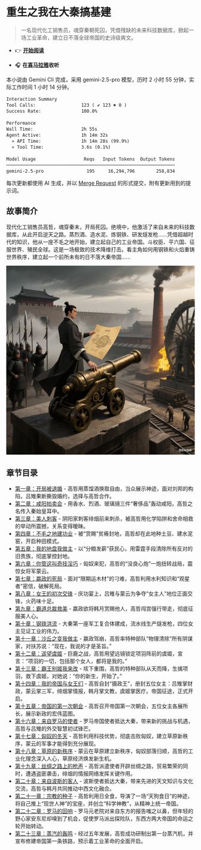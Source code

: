 # 重生之我在大秦搞基建

> 一名现代化工销售员，魂穿秦朝死囚，凭借残缺的未来科技数据库，掀起一场工业革命，建立日不落全球帝国的史诗级爽文。

- 👉 **[开始阅读](./content/01-开局被退婚.md)**

- 🎧 **在[喜马拉雅](https://www.ximalaya.com/album/97928860)收听**

本小说由 Gemini Cli 完成，采用 gemini-2.5-pro 模型，历时 2 小时 55 分钟，实际工作时间 1 小时 14 分钟。

```usage
Interaction Summary
Tool Calls:                 123 ( ✔ 123 ✖ 0 )
Success Rate:               100.0%

Performance
Wall Time:                  2h 55s
Agent Active:               1h 14m 32s
  » API Time:               1h 14m 28s (99.9%)
  » Tool Time:              3.6s (0.1%)

Model Usage                  Reqs   Input Tokens  Output Tokens
───────────────────────────────────────────────────────────────
gemini-2.5-pro                195     16,294,796        258,834
```

每次更新都使用 AI 生成，并以 [Merge Request](https://github.com/justjavac/rebirth-in-the-qin-dynasty/pulls?q=is%3Apr+is%3Aclosed) 的形式提交，附有更新用到的提示词。

## 故事简介

现代化工销售员高哲，魂穿秦末，开局死囚。绝境中，他激活了来自未来的科技数据库，从此开启逆天之路。蒸烈酒、造水泥、炼钢铁、研发燧发枪……凭借超越时代的知识，他从一座不毛之地开始，建立起自己的工业帝国。斗权臣、平六国、征服世界、殖民全球。这是一场极致的技术降维打击。看主角如何用钢铁和火焰重铸世界秩序，建立起一个前所未有的日不落大秦帝国……

![重生之我在大秦搞基建](cover.png)

## 章节目录

*   [第一章：开局被退婚](./content/01-开局被退婚.md) - 高哲用蒸馏酒换取自由，当众展示神迹，面对刘邦的构陷，吕雉果断撕毁婚约，选择与高哲合作。
*   [第二章：咸阳拍卖会](./content/02-咸阳拍卖会.md) - 用香水、烈酒、玻璃镜三件“奢侈品”轰动咸阳，高哲之名传入秦始皇耳中。
*   [第三章：美人刺客](./content/03-美人刺客.md) - 阴阳家刺客绯烟前来刺杀，被高哲用化学陷阱和舍命相救的举动所震撼，关系变得暧昧。
*   [第四章：不毛之地建功业](./content/04-不毛之地建功业.md) - 被“赏赐”贫瘠封地，高哲却在此地种土豆、建水泥窑，开启种田模式。
*   [第五章：我的地盘我做主](./content/05-我的地盘我做主.md) - 以“分粮发薪”获民心，用雷霆手段清除所有反对的旧贵族，彻底掌控封地。
*   [第六章：你管这叫奇技淫巧](./content/06-你管这叫奇技淫巧.md) - 匈奴来犯，高哲的“没良心炮”一炮扭转战局，震惊女将军蒙云。
*   [第七章：嬴政的死局](./content/07-嬴政的死局.md) - 面对“限期运木材”的刁难，高哲利用水利知识和“观星者”密信，破解死局。
*   [第八章：女王的初次交锋](./content/08-女王的初次交锋.md) - 庆功宴上，吕雉与蒙云为争夺“女主人”地位正面交锋，火药味十足。
*   [第九章：霸道总裁救美](./content/09-霸道总裁救美.md) - 嬴政欲将韩月赏赐他人，高哲闯宫强行带走，彻底征服美人心。
*   [第十章：钢铁洪流](./content/10-钢铁洪流.md) - 大秦第一座军工复合体建成，流水线生产燧发枪，四位女主见证工业的伟力。
*   [第十一章：沙丘之变我做主](./content/11-沙丘之变我做主.md) - 嬴政驾崩，高哲率特种部队“物理清除”所有阴谋家，对扶苏说：“现在，我说的才是圣旨。”
*   [第十二章：遥望虞姬](./content/12-遥望虞姬.md) - 巨鹿之战，高哲用望远镜锁定项羽阵前的虞姬，宣言：“项羽的一切，包括那个女人，都将是我的。”
*   [第十三章：霸王别姬我来改](./content/13-霸王别姬我来改.md) - 垓下重围，高哲的特种部队从天而降，生擒项羽，救下虞姬，对她说：“你的新生，开始了。”
*   [第十四章：我的帝国与女王们](./content/14-我的帝国与女王们.md) - 高哲自封“摄政王”，册封五位女主：吕雉掌财政，蒙云掌三军，绯烟掌情报，韩月掌文教，虞姬掌医疗。帝国征途，正式开启。
*   [第十五章：帝国的第一次朝会](./content/15-帝国的第一次朝会.md) - 高哲召开帝国第一次朝会，五位女主各展所长，展示新政的宏伟蓝图。
*   [第十六章：来自罗马的使者](./content/16-来自罗马的使者.md) - 罗马帝国使者抵达大秦，带来新的挑战与机遇，高哲与吕雉的外交智慧初试锋芒。
*   [第十七章：匈奴的冬天](./content/17-匈奴的冬天.md) - 高哲利用科技优势，彻底击败匈奴，建立草原新秩序，蒙云的军事才能得到充分展现。
*   [第十八章：草原的新秩序](./content/18-草原的新秩序.md) - 蒙云在草原建立新秩序，匈奴部落归顺，高哲的工业化理念深入人心，草原经济焕发新生机。
*   [第十九章：丝绸之路上的枪声](./content/19-丝绸之路上的枪声.md) - 高哲派遣使者开辟丝绸之路，贸易繁荣的同时，遭遇盗匪袭击，绯烟的情报网络发挥关键作用。
*   [第二十章：来自波斯的客人](./content/20-来自波斯的客人.md) - 波斯使者抵达大秦，带来先进的天文知识与文化交流，高哲与韩月共同推动中西文化融合。
*   [第二十一章：宗教的种子](./content/21-宗教的种子.md) - 高哲利用日全食，导演了一场“天狗食日”的神迹，将自己推上“现世人神”的宝座，并创立“科学神教”，从精神上统一帝国。
*   [第二十二章：罗马的回响](./content/22-罗马的回响.md) - 罗马元老院对来自东方的报告嗤之以鼻，但年轻的野心家安东尼却嗅到了机会，促使罗马派出探险队，东西方两大帝国的命运之轮开始转动。
*   [第二十三章：蒸汽的轰鸣](./content/23-蒸汽的轰鸣.md) - 经过五年发展，高哲成功研制出第一台蒸汽机，并宣布修建帝国第一条铁路，预示着工业革命的全面开启。

